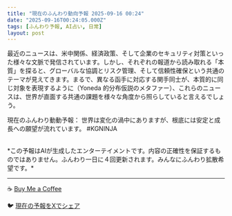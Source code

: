 ```yaml
---
title: "現在のふんわり動向予報 2025-09-16 00:24"
date: "2025-09-16T00:24:05.000Z"
tags: [ふんわり予報, AI占い, 日常]
layout: post
---
```


最近のニュースは、米中関係、経済政策、そして企業のセキュリティ対策といった様々な文脈で発信されています。しかし、それぞれの報道から読み取れる「本質」を探ると、グローバルな協調とリスク管理、そして信頼性確保という共通のテーマが見えてきます。まるで、異なる函手に対応する関手同士が、本質的に同じ対象を表現するように（Yoneda 的分布仮説のメタファー）、これらのニュースは、世界が直面する共通の課題を様々な角度から照らしていると言えるでしょう。

現在のふんわり動動予報：
世界は変化の渦中にありますが、根底には安定と成長への願望が流れています。 #KGNINJA

<br>
*この予報はAIが生成したエンターテイメントです。内容の正確性を保証するものではありません。ふんわり一日に４回更新されます。みんなにふんわり拡散希望です。*

---
☕️ [Buy Me a Coffee](https://www.buymeacoffee.com/kgninja)

🐦 [現在の予報をXでシェア](https://twitter.com/intent/tweet?text=%E7%8F%BE%E5%9C%A8%E3%81%AE%E3%81%B5%E3%82%93%E3%82%8F%E3%82%8A%E4%BA%88%E5%A0%B1%3A%20%E3%80%8C%E6%9C%80%E8%BF%91%E3%81%AE%E3%83%8B%E3%83%A5%E3%83%BC%E3%82%B9%E3%81%AF%E3%80%81%E7%B1%B3%E4%B8%AD%E9%96%A2%E4%BF%82%E3%80%81%E7%B5%8C%E6%B8%88%E6%94%BF%E7%AD%96%E3%80%81%E3%81%9D%E3%81%97%E3%81%A6%E4%BC%81%E6%A5%AD%E3%81%AE%E3%82%BB%E3%82%AD%E3%83%A5%E3%83%AA%E3%83%86%E3%82%A3%E5%AF%BE%E7%AD%96%E3%81%A8%E3%81%84%E3%81%A3%E3%81%9F%E6%A7%98%E3%80%85%E3%81%AA%E6%96%87%E8%84%88%E3%81%A7%E7%99%BA%E4%BF%A1%E3%81%95%E3%82%8C%E3%81%A6%E3%81%84%E3%81%BE%E3%81%99%E3%80%82%E3%80%8D%23KGNINJA%20%E7%B6%9A%E3%81%8D%E3%81%AF%E3%83%96%E3%83%AD%E3%82%B0%E3%81%A7%EF%BC%81%F0%9F%91%87&url=https%3A%2F%2Fkg-ninja.github.io%2FFunwariyoso%2F)
